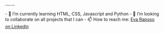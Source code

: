 <h1 style="font-size:2px;" > <strong> Hello! Welcome to Eva's Github! </strong> </h1>
<br>
- 🌱 I’m currently learning HTML, CSS, Javascript and Python
- 💞️ I’m looking to collaborate on all projects that I can
- 📫 How to reach me: <a href="https://www.linkedin.com/in/evamraposo">Eva Raposo on Linkedin</a>

<!---
evamraposo/evamraposo is a ✨ special ✨ repository because its `README.md` (this file) appears on your GitHub profile.
You can click the Preview link to take a look at your changes.
--->
